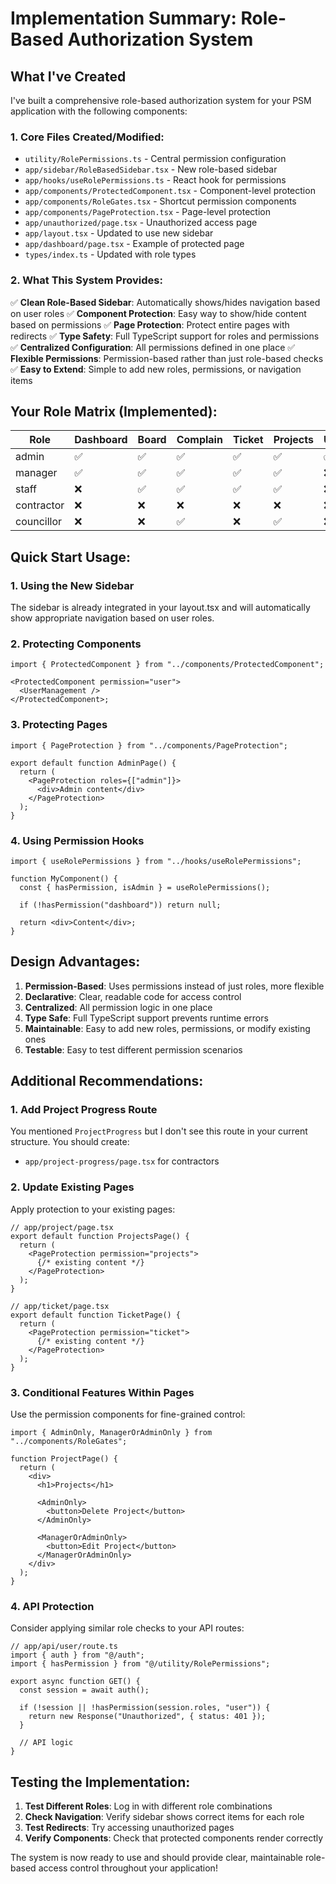 # Implementation Summary: Role-Based Authorization System

## What I've Created

I've built a comprehensive role-based authorization system for your PSM application with the following components:

### 1. Core Files Created/Modified:

- `utility/RolePermissions.ts` - Central permission configuration
- `app/sidebar/RoleBasedSidebar.tsx` - New role-based sidebar
- `app/hooks/useRolePermissions.ts` - React hook for permissions
- `app/components/ProtectedComponent.tsx` - Component-level protection
- `app/components/RoleGates.tsx` - Shortcut permission components
- `app/components/PageProtection.tsx` - Page-level protection
- `app/unauthorized/page.tsx` - Unauthorized access page
- `app/layout.tsx` - Updated to use new sidebar
- `app/dashboard/page.tsx` - Example of protected page
- `types/index.ts` - Updated with role types

### 2. What This System Provides:

✅ **Clean Role-Based Sidebar**: Automatically shows/hides navigation based on user roles
✅ **Component Protection**: Easy way to show/hide content based on permissions
✅ **Page Protection**: Protect entire pages with redirects
✅ **Type Safety**: Full TypeScript support for roles and permissions
✅ **Centralized Configuration**: All permissions defined in one place
✅ **Flexible Permissions**: Permission-based rather than just role-based checks
✅ **Easy to Extend**: Simple to add new roles, permissions, or navigation items

## Your Role Matrix (Implemented):

| Role       | Dashboard | Board | Complain | Ticket | Projects | User | ProjectProgress |
| ---------- | --------- | ----- | -------- | ------ | -------- | ---- | --------------- |
| admin      | ✅        | ✅    | ✅       | ✅     | ✅       | ✅   | ❌              |
| manager    | ✅        | ✅    | ✅       | ✅     | ✅       | ❌   | ❌              |
| staff      | ❌        | ✅    | ✅       | ✅     | ✅       | ❌   | ❌              |
| contractor | ❌        | ❌    | ❌       | ❌     | ❌       | ❌   | ✅              |
| councillor | ❌        | ❌    | ✅       | ❌     | ✅       | ❌   | ❌              |

## Quick Start Usage:

### 1. Using the New Sidebar

The sidebar is already integrated in your layout.tsx and will automatically show appropriate navigation based on user roles.

### 2. Protecting Components

```tsx
import { ProtectedComponent } from "../components/ProtectedComponent";

<ProtectedComponent permission="user">
  <UserManagement />
</ProtectedComponent>;
```

### 3. Protecting Pages

```tsx
import { PageProtection } from "../components/PageProtection";

export default function AdminPage() {
  return (
    <PageProtection roles={["admin"]}>
      <div>Admin content</div>
    </PageProtection>
  );
}
```

### 4. Using Permission Hooks

```tsx
import { useRolePermissions } from "../hooks/useRolePermissions";

function MyComponent() {
  const { hasPermission, isAdmin } = useRolePermissions();

  if (!hasPermission("dashboard")) return null;

  return <div>Content</div>;
}
```

## Design Advantages:

1. **Permission-Based**: Uses permissions instead of just roles, more flexible
2. **Declarative**: Clear, readable code for access control
3. **Centralized**: All permission logic in one place
4. **Type Safe**: Full TypeScript support prevents runtime errors
5. **Maintainable**: Easy to add new roles, permissions, or modify existing ones
6. **Testable**: Easy to test different permission scenarios

## Additional Recommendations:

### 1. Add Project Progress Route

You mentioned `ProjectProgress` but I don't see this route in your current structure. You should create:

- `app/project-progress/page.tsx` for contractors

### 2. Update Existing Pages

Apply protection to your existing pages:

```tsx
// app/project/page.tsx
export default function ProjectsPage() {
  return (
    <PageProtection permission="projects">
      {/* existing content */}
    </PageProtection>
  );
}

// app/ticket/page.tsx
export default function TicketPage() {
  return (
    <PageProtection permission="ticket">
      {/* existing content */}
    </PageProtection>
  );
}
```

### 3. Conditional Features Within Pages

Use the permission components for fine-grained control:

```tsx
import { AdminOnly, ManagerOrAdminOnly } from "../components/RoleGates";

function ProjectPage() {
  return (
    <div>
      <h1>Projects</h1>

      <AdminOnly>
        <button>Delete Project</button>
      </AdminOnly>

      <ManagerOrAdminOnly>
        <button>Edit Project</button>
      </ManagerOrAdminOnly>
    </div>
  );
}
```

### 4. API Protection

Consider applying similar role checks to your API routes:

```tsx
// app/api/user/route.ts
import { auth } from "@/auth";
import { hasPermission } from "@/utility/RolePermissions";

export async function GET() {
  const session = await auth();

  if (!session || !hasPermission(session.roles, "user")) {
    return new Response("Unauthorized", { status: 401 });
  }

  // API logic
}
```

## Testing the Implementation:

1. **Test Different Roles**: Log in with different role combinations
2. **Check Navigation**: Verify sidebar shows correct items for each role
3. **Test Redirects**: Try accessing unauthorized pages
4. **Verify Components**: Check that protected components render correctly

The system is now ready to use and should provide clear, maintainable role-based access control throughout your application!
